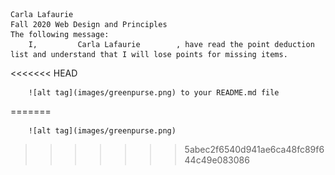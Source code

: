     Carla Lafaurie
    Fall 2020 Web Design and Principles
    The following message:
        I,         Carla Lafaurie        , have read the point deduction list and understand that I will lose points for missing items.
<<<<<<< HEAD

        ![alt tag](images/greenpurse.png) to your README.md file
=======
        
        ![alt tag](images/greenpurse.png) 
>>>>>>> 5abec2f6540d941ae6ca48fc89f644c49e083086
